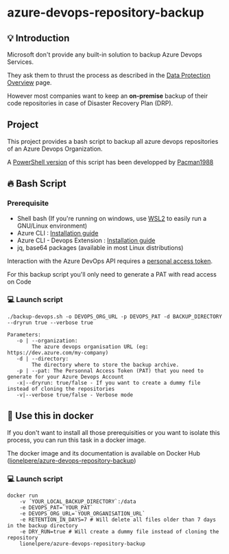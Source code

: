# azure-devops-repository-backup

## :bulb: Introduction

Microsoft don't provide any built-in solution to backup Azure Devops Services.

They ask them to thrust the process as described in the [Data Protection Overview](https://docs.microsoft.com/en-us/azure/devops/organizations/security/data-protection?view=azure-devops) page.

However most companies want to keep an **on-premise** backup of their code repositories in case of Disaster Recovery Plan (DRP).


## Project 

This project provides a bash script to backup all azure devops repositories of an Azure Devops Organization.

A [PowerShell version](https://github.com/Pacman1988/BackupAzureDevopsRepos) of this script has been developped by [Pacman1988](https://github.com/Pacman1988)

## :fire: Bash Script

### Prerequisite 

* Shell bash (If you're running on windows, use [WSL2](https://docs.microsoft.com/en-us/windows/wsl/) to easily run a GNU/Linux environment)
* Azure CLI : [Installation guide](https://docs.microsoft.com/en-us/cli/azure/install-azure-cli)
* Azure CLI - Devops Extension : [Installation guide](https://docs.microsoft.com/en-us/azure/devops/cli/?view=azure-devops)
* jq, base64 packages (available in most Linux distributions)

Interaction with the Azure DevOps API requires a [personal access token](https://docs.microsoft.com/en-us/azure/devops/organizations/accounts/use-personal-access-tokens-to-authenticate?view=azure-devops).

For this backup script you'll only need to generate a PAT with read access on Code

### :computer: Launch script

    ./backup-devops.sh -o DEVOPS_ORG_URL -p DEVOPS_PAT -d BACKUP_DIRECTORY --dryrun true --verbose true

    Parameters:
       -o | --organization: 
            The azure devops organisation URL (eg: https://dev.azure.com/my-company)
       -d | --directory: 
            The directory where to store the backup archive.
       -p | --pat: The Personnal Access Token (PAT) that you need to generate for your Azure Devops Account
       -x|--dryrun: true/false - If you want to create a dummy file instead of cloning the repositories
       -v|--verbose true/false - Verbose mode



## :whale: Use this in docker

If you don't want to install all those prerequisities or you want to isolate this process, you can run this task in a docker image.

The docker image and its documentation is available on Docker Hub ([lionelpere/azure-devops-repository-backup](https://hub.docker.com/repository/docker/lionelpere/azure-devops-repository-backup/))
### :computer: Launch script

    docker run 
        -v ´YOUR_LOCAL_BACKUP_DIRECTORY`:/data
        -e DEVOPS_PAT=`YOUR_PAT`
        -e DEVOPS_ORG_URL=`YOUR_ORGANISATION_URL` 
        -e RETENTION_IN_DAYS=7 # Will delete all files older than 7 days in the backup directory
        -e DRY_RUN=true # Will create a dummy file instead of cloning the repository
        lionelpere/azure-devops-repository-backup 
